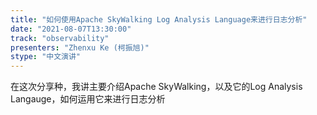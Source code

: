 ```yaml
---
title: "如何使用Apache SkyWalking Log Analysis Language来进行日志分析"
date: "2021-08-07T13:30:00" 
track: "observability"
presenters: "Zhenxu Ke (柯振旭)"
stype: "中文演讲"
---
```

在这次分享种，我讲主要介绍Apache SkyWalking，以及它的Log Analysis Langauge，如何运用它来进行日志分析